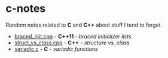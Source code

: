 # c-notes

Random notes related to **C** and **C++** about stuff I tend to forget.

* [braced_init.cpp](braced_init.cpp) - **C++11** - _braced initializer lists_
* [struct_vs_class.cpp](struct_vs_class.cpp) - **C++** - _structure vs. class_
* [variadic.c](variadic.c) - **C** - _variadic functions_
